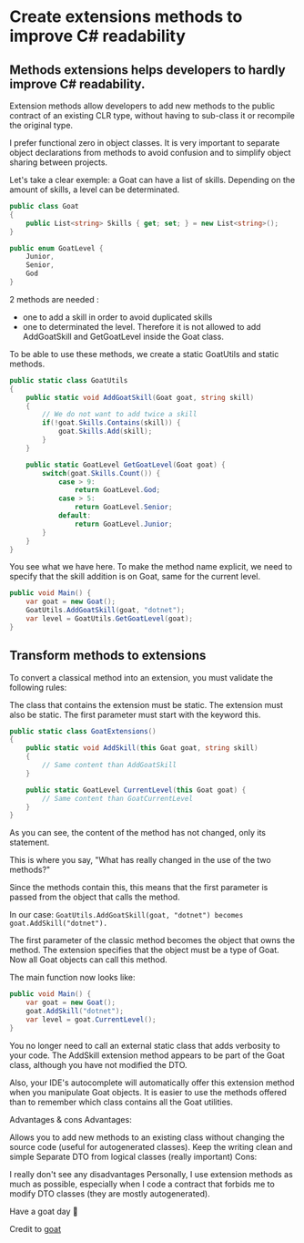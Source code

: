 # Create extensions methods to improve C# readability

## Methods extensions helps developers to hardly improve C# readability.

Extension methods allow developers to add new methods to the public contract of an existing CLR type, without having to sub-class it or recompile the original type.

I prefer functional zero in object classes. It is very important to separate object declarations from methods to avoid confusion and to simplify object sharing between projects.

Let's take a clear exemple: a Goat can have a list of skills. Depending on the amount of skills, a level can be determinated.

```c#
public class Goat
{
    public List<string> Skills { get; set; } = new List<string>();
}

public enum GoatLevel {
    Junior,
    Senior,
    God
}
```

2 methods are needed :

- one to add a skill in order to avoid duplicated skills
- one to determinated the level.
Therefore it is not allowed to add AddGoatSkill and GetGoatLevel inside the Goat class.

To be able to use these methods, we create a static GoatUtils and static methods.

```c#
public static class GoatUtils 
{
    public static void AddGoatSkill(Goat goat, string skill)
    {
        // We do not want to add twice a skill
        if(!goat.Skills.Contains(skill)) {
            goat.Skills.Add(skill);
        }
    }

    public static GoatLevel GetGoatLevel(Goat goat) {
        switch(goat.Skills.Count()) {
            case > 9:
                return GoatLevel.God;
            case > 5:
                return GoatLevel.Senior;
            default:
                return GoatLevel.Junior;       
        }
    }
}
```
You see what we have here. To make the method name explicit, we need to specify that the skill addition is on Goat, same for the current level.

```c#
public void Main() {
    var goat = new Goat();
    GoatUtils.AddGoatSkill(goat, "dotnet");
    var level = GoatUtils.GetGoatLevel(goat);
}
```

## Transform methods to extensions
To convert a classical method into an extension, you must validate the following rules:

The class that contains the extension must be static.
The extension must also be static.
The first parameter must start with the keyword this.
```c#
public static class GoatExtensions() 
{
	public static void AddSkill(this Goat goat, string skill)
    {
        // Same content than AddGoatSkill
    }

    public static GoatLevel CurrentLevel(this Goat goat) {
        // Same content than GoatCurrentLevel
    }
}
```
As you can see, the content of the method has not changed, only its statement.

This is where you say, "What has really changed in the use of the two methods?"

Since the methods contain this, this means that the first parameter is passed from the object that calls the method.

In our case: `GoatUtils.AddGoatSkill(goat, "dotnet") becomes goat.AddSkill("dotnet").`

The first parameter of the classic method becomes the object that owns the method. The extension specifies that the object must be a type of Goat. Now all Goat objects can call this method.

The main function now looks like:

```c#
public void Main() {
    var goat = new Goat();
    goat.AddSkill("dotnet");
    var level = goat.CurrentLevel();
}
```

You no longer need to call an external static class that adds verbosity to your code. The AddSkill extension method appears to be part of the Goat class, although you have not modified the DTO.

Also, your IDE's autocomplete will automatically offer this extension method when you manipulate Goat objects. It is easier to use the methods offered than to remember which class contains all the Goat utilities.

Advantages & cons
Advantages:

Allows you to add new methods to an existing class without changing the source code (useful for autogenerated classes).
Keep the writing clean and simple
Separate DTO from logical classes (really important)
Cons:

I really don't see any disadvantages
Personally, I use extension methods as much as possible, especially when I code a contract that forbids me to modify DTO classes (they are mostly autogenerated).

Have a goat day 🐐


Credit to [goat](https://goatreview.com/create-extensions-methods-to-improve-csharp-readability/?utm_content=224202589&utm_medium=social&utm_source=linkedin&hss_channel=lcp-18055275)
